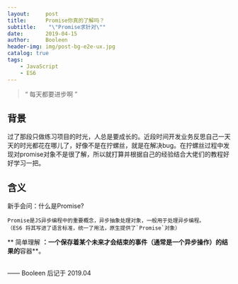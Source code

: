 ```yaml
---
layout:     post
title:      Promise你真的了解吗？
subtitle:    "\"Promise求针对\""
date:       2019-04-15
author:     Booleen
header-img: img/post-bg-e2e-ux.jpg
catalog: true
tags:
    - JavaScript
    - ES6
---
```


> “ 每天都要进步啊 ”


## 背景

过了那段只做练习项目的时光，人总是要成长的。近段时间开发业务反思自己一天天的时光都花在哪儿了，好像不是在拧螺丝，就是在解决bug。在拧螺丝过程中发现对promise对象不是很了解，所以就打算并根据自己的经验结合大佬们的教程好好学习一把。

## 含义

新手会问：什么是Promise?

```
Promise是JS异步编程中的重要概念，异步抽象处理对象，一般用于处理异步编程。
（ES6 将其写进了语言标准，统一了用法，原生提供了`Promise`对象）

```
** 简单理解 **：一个保存着某个未来才会结束的事件（通常是一个异步操作）的结果的**容器**。

## 

##

—— Booleen 后记于 2019.04